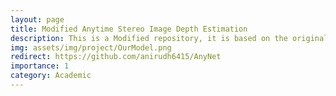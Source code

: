 ```yaml
---
layout: page
title: Modified Anytime Stereo Image Depth Estimation 
description: This is a Modified repository, it is based on the original Anytime Stereo Image Depth Estimation on Mobile Devices.
img: assets/img/project/OurModel.png
redirect: https://github.com/anirudh6415/AnyNet
importance: 1
category: Academic
---
```


